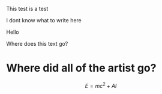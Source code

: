 This test is a test

I dont know what to write here


Hello

Where does this text go?

# Where did all of the artist go?

$$E=mc^2+AI$$